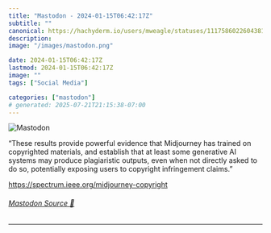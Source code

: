 ```yaml
---
title: "Mastodon - 2024-01-15T06:42:17Z"
subtitle: ""
canonical: https://hachyderm.io/users/mweagle/statuses/111758602260438163
description:
image: "/images/mastodon.png"

date: 2024-01-15T06:42:17Z
lastmod: 2024-01-15T06:42:17Z
image: ""
tags: ["Social Media"]

categories: ["mastodon"]
# generated: 2025-07-21T21:15:38-07:00
---
```

![Mastodon](/images/mastodon.png)

<p>“These results provide powerful evidence that Midjourney has trained on copyrighted materials, and establish that at least some generative AI systems may produce plagiaristic outputs, even when not directly asked to do so, potentially exposing users to copyright infringement claims.”</p><p><a href="https://spectrum.ieee.org/midjourney-copyright" target="_blank" rel="nofollow noopener noreferrer" translate="no"><span class="invisible">https://</span><span class="ellipsis">spectrum.ieee.org/midjourney-c</span><span class="invisible">opyright</span></a></p>


###### [Mastodon Source 🐘](https://hachyderm.io/@mweagle/111758602260438163)

___
